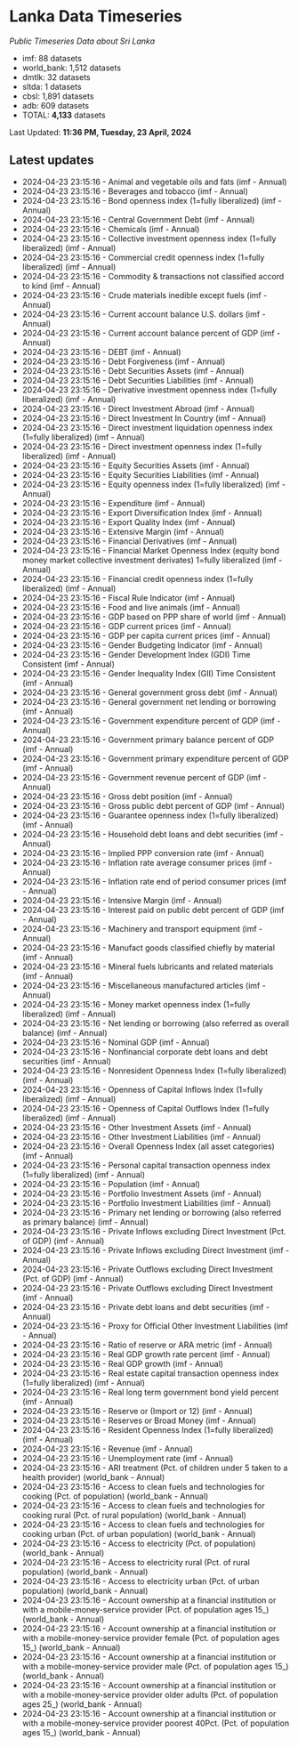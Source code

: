 # Lanka Data Timeseries
*Public Timeseries Data about Sri Lanka*

* imf: 88 datasets
* world_bank: 1,512 datasets
* dmtlk: 32 datasets
* sltda: 1 datasets
* cbsl: 1,891 datasets
* adb: 609 datasets
* TOTAL: **4,133** datasets

Last Updated: **11:36 PM, Tuesday, 23 April, 2024**

## Latest updates

* 2024-04-23 23:15:16 - Animal and vegetable oils and fats (imf - Annual)
* 2024-04-23 23:15:16 - Beverages and tobacco (imf - Annual)
* 2024-04-23 23:15:16 - Bond openness index (1=fully liberalized) (imf - Annual)
* 2024-04-23 23:15:16 - Central Government Debt (imf - Annual)
* 2024-04-23 23:15:16 - Chemicals (imf - Annual)
* 2024-04-23 23:15:16 - Collective investment openness index (1=fully liberalized) (imf - Annual)
* 2024-04-23 23:15:16 - Commercial credit openness index (1=fully liberalized) (imf - Annual)
* 2024-04-23 23:15:16 - Commodity & transactions not classified accord to kind (imf - Annual)
* 2024-04-23 23:15:16 - Crude materials inedible except fuels (imf - Annual)
* 2024-04-23 23:15:16 - Current account balance U.S. dollars (imf - Annual)
* 2024-04-23 23:15:16 - Current account balance percent of GDP (imf - Annual)
* 2024-04-23 23:15:16 - DEBT (imf - Annual)
* 2024-04-23 23:15:16 - Debt Forgiveness (imf - Annual)
* 2024-04-23 23:15:16 - Debt Securities Assets (imf - Annual)
* 2024-04-23 23:15:16 - Debt Securities Liabilities (imf - Annual)
* 2024-04-23 23:15:16 - Derivative investment openness index (1=fully liberalized) (imf - Annual)
* 2024-04-23 23:15:16 - Direct Investment Abroad (imf - Annual)
* 2024-04-23 23:15:16 - Direct Investment In Country (imf - Annual)
* 2024-04-23 23:15:16 - Direct investment liquidation openness index (1=fully liberalized) (imf - Annual)
* 2024-04-23 23:15:16 - Direct investment openness index (1=fully liberalized) (imf - Annual)
* 2024-04-23 23:15:16 - Equity Securities Assets (imf - Annual)
* 2024-04-23 23:15:16 - Equity Securities Liabilities (imf - Annual)
* 2024-04-23 23:15:16 - Equity openness index (1=fully liberalized) (imf - Annual)
* 2024-04-23 23:15:16 - Expenditure (imf - Annual)
* 2024-04-23 23:15:16 - Export Diversification Index (imf - Annual)
* 2024-04-23 23:15:16 - Export Quality Index (imf - Annual)
* 2024-04-23 23:15:16 - Extensive Margin (imf - Annual)
* 2024-04-23 23:15:16 - Financial Derivatives (imf - Annual)
* 2024-04-23 23:15:16 - Financial Market Openness Index (equity bond money market collective investment derivates) 1=fully liberalized (imf - Annual)
* 2024-04-23 23:15:16 - Financial credit openness index (1=fully liberalized) (imf - Annual)
* 2024-04-23 23:15:16 - Fiscal Rule Indicator (imf - Annual)
* 2024-04-23 23:15:16 - Food and live animals (imf - Annual)
* 2024-04-23 23:15:16 - GDP based on PPP share of world (imf - Annual)
* 2024-04-23 23:15:16 - GDP current prices (imf - Annual)
* 2024-04-23 23:15:16 - GDP per capita current prices (imf - Annual)
* 2024-04-23 23:15:16 - Gender Budgeting Indicator (imf - Annual)
* 2024-04-23 23:15:16 - Gender Development Index (GDI) Time Consistent (imf - Annual)
* 2024-04-23 23:15:16 - Gender Inequality Index (GII) Time Consistent (imf - Annual)
* 2024-04-23 23:15:16 - General government gross debt (imf - Annual)
* 2024-04-23 23:15:16 - General government net lending or borrowing (imf - Annual)
* 2024-04-23 23:15:16 - Government expenditure percent of GDP (imf - Annual)
* 2024-04-23 23:15:16 - Government primary balance percent of GDP (imf - Annual)
* 2024-04-23 23:15:16 - Government primary expenditure percent of GDP (imf - Annual)
* 2024-04-23 23:15:16 - Government revenue percent of GDP (imf - Annual)
* 2024-04-23 23:15:16 - Gross debt position (imf - Annual)
* 2024-04-23 23:15:16 - Gross public debt percent of GDP (imf - Annual)
* 2024-04-23 23:15:16 - Guarantee openness index (1=fully liberalized) (imf - Annual)
* 2024-04-23 23:15:16 - Household debt loans and debt securities (imf - Annual)
* 2024-04-23 23:15:16 - Implied PPP conversion rate (imf - Annual)
* 2024-04-23 23:15:16 - Inflation rate average consumer prices (imf - Annual)
* 2024-04-23 23:15:16 - Inflation rate end of period consumer prices (imf - Annual)
* 2024-04-23 23:15:16 - Intensive Margin (imf - Annual)
* 2024-04-23 23:15:16 - Interest paid on public debt percent of GDP (imf - Annual)
* 2024-04-23 23:15:16 - Machinery and transport equipment (imf - Annual)
* 2024-04-23 23:15:16 - Manufact goods classified chiefly by material (imf - Annual)
* 2024-04-23 23:15:16 - Mineral fuels lubricants and related materials (imf - Annual)
* 2024-04-23 23:15:16 - Miscellaneous manufactured articles (imf - Annual)
* 2024-04-23 23:15:16 - Money market openness index (1=fully liberalized) (imf - Annual)
* 2024-04-23 23:15:16 - Net lending or borrowing (also referred as overall balance) (imf - Annual)
* 2024-04-23 23:15:16 - Nominal GDP (imf - Annual)
* 2024-04-23 23:15:16 - Nonfinancial corporate debt loans and debt securities (imf - Annual)
* 2024-04-23 23:15:16 - Nonresident Openness Index (1=fully liberalized) (imf - Annual)
* 2024-04-23 23:15:16 - Openness of Capital Inflows Index (1=fully liberalized) (imf - Annual)
* 2024-04-23 23:15:16 - Openness of Capital Outflows Index (1=fully liberalized) (imf - Annual)
* 2024-04-23 23:15:16 - Other Investment Assets (imf - Annual)
* 2024-04-23 23:15:16 - Other Investment Liabilities (imf - Annual)
* 2024-04-23 23:15:16 - Overall Openness Index (all asset categories) (imf - Annual)
* 2024-04-23 23:15:16 - Personal capital transaction openness index (1=fully liberalized) (imf - Annual)
* 2024-04-23 23:15:16 - Population (imf - Annual)
* 2024-04-23 23:15:16 - Portfolio Investment Assets (imf - Annual)
* 2024-04-23 23:15:16 - Portfolio Investment Liabilities (imf - Annual)
* 2024-04-23 23:15:16 - Primary net lending or borrowing (also referred as primary balance) (imf - Annual)
* 2024-04-23 23:15:16 - Private Inflows excluding Direct Investment (Pct. of GDP) (imf - Annual)
* 2024-04-23 23:15:16 - Private Inflows excluding Direct Investment (imf - Annual)
* 2024-04-23 23:15:16 - Private Outflows excluding Direct Investment (Pct. of GDP) (imf - Annual)
* 2024-04-23 23:15:16 - Private Outflows excluding Direct Investment (imf - Annual)
* 2024-04-23 23:15:16 - Private debt loans and debt securities (imf - Annual)
* 2024-04-23 23:15:16 - Proxy for Official Other Investment Liabilities (imf - Annual)
* 2024-04-23 23:15:16 - Ratio of reserve or ARA metric (imf - Annual)
* 2024-04-23 23:15:16 - Real GDP growth rate percent (imf - Annual)
* 2024-04-23 23:15:16 - Real GDP growth (imf - Annual)
* 2024-04-23 23:15:16 - Real estate capital transaction openness index (1=fully liberalized) (imf - Annual)
* 2024-04-23 23:15:16 - Real long term government bond yield percent (imf - Annual)
* 2024-04-23 23:15:16 - Reserve or (Import or 12) (imf - Annual)
* 2024-04-23 23:15:16 - Reserves or Broad Money (imf - Annual)
* 2024-04-23 23:15:16 - Resident Openness Index (1=fully liberalized) (imf - Annual)
* 2024-04-23 23:15:16 - Revenue (imf - Annual)
* 2024-04-23 23:15:16 - Unemployment rate (imf - Annual)
* 2024-04-23 23:15:16 - ARI treatment (Pct. of children under 5 taken to a health provider) (world_bank - Annual)
* 2024-04-23 23:15:16 - Access to clean fuels and technologies for cooking (Pct. of population) (world_bank - Annual)
* 2024-04-23 23:15:16 - Access to clean fuels and technologies for cooking rural (Pct. of rural population) (world_bank - Annual)
* 2024-04-23 23:15:16 - Access to clean fuels and technologies for cooking urban (Pct. of urban population) (world_bank - Annual)
* 2024-04-23 23:15:16 - Access to electricity (Pct. of population) (world_bank - Annual)
* 2024-04-23 23:15:16 - Access to electricity rural (Pct. of rural population) (world_bank - Annual)
* 2024-04-23 23:15:16 - Access to electricity urban (Pct. of urban population) (world_bank - Annual)
* 2024-04-23 23:15:16 - Account ownership at a financial institution or with a mobile-money-service provider (Pct. of population ages 15_) (world_bank - Annual)
* 2024-04-23 23:15:16 - Account ownership at a financial institution or with a mobile-money-service provider female (Pct. of population ages 15_) (world_bank - Annual)
* 2024-04-23 23:15:16 - Account ownership at a financial institution or with a mobile-money-service provider male (Pct. of population ages 15_) (world_bank - Annual)
* 2024-04-23 23:15:16 - Account ownership at a financial institution or with a mobile-money-service provider older adults (Pct. of population ages 25_) (world_bank - Annual)
* 2024-04-23 23:15:16 - Account ownership at a financial institution or with a mobile-money-service provider poorest 40Pct. (Pct. of population ages 15_) (world_bank - Annual)